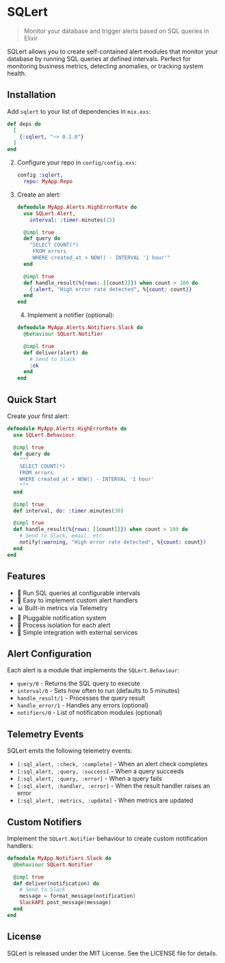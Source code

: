 # SQLert

> Monitor your database and trigger alerts based on SQL queries in Elixir

SQLert allows you to create self-contained alert modules that monitor your database by running SQL queries at defined intervals. Perfect for monitoring business metrics, detecting anomalies, or tracking system health.

## Installation

Add `sqlert` to your list of dependencies in `mix.exs`:

```elixir
def deps do
  [
    {:sqlert, "~> 0.1.0"}
  ]
end
```

2. Configure your repo in `config/config.exs`:

      ```elixir
      config :sqlert,
        repo: MyApp.Repo
      ```

  3. Create an alert:

      ```elixir
      defmodule MyApp.Alerts.HighErrorRate do
        use SQLert.Alert,
          interval: :timer.minutes(15)

        @impl true
        def query do
          "SELECT COUNT(*) 
           FROM errors 
           WHERE created_at > NOW() - INTERVAL '1 hour'"
        end

        @impl true
        def handle_result(%{rows: [[count]]}) when count > 100 do
          {:alert, "High error rate detected", %{count: count}}
        end
      end
      ```


       4. Implement a notifier (optional):

      ```elixir
      defmodule MyApp.Alerts.Notifiers.Slack do
        @behaviour SQLert.Notifier

        @impl true
        def deliver(alert) do
          # Send to Slack
          :ok
        end
      end
      ```


## Quick Start


Create your first alert:

```elixir
defmodule MyApp.Alerts.HighErrorRate do
  use SQLert.Behaviour

  @impl true
  def query do
    """
    SELECT COUNT(*) 
    FROM errors 
    WHERE created_at > NOW() - INTERVAL '1 hour'
    """
  end

  @impl true
  def interval, do: :timer.minutes(30)

  @impl true
  def handle_result(%{rows: [[count]]}) when count > 100 do
    # Send to Slack, email, etc.
    notify(:warning, "High error rate detected", %{count: count})
  end
end
```

## Features

- 🔄 Run SQL queries at configurable intervals
- 🎯 Easy to implement custom alert handlers
- 📊 Built-in metrics via Telemetry
- 🔌 Pluggable notification system
- 💪 Process isolation for each alert
- 🧩 Simple integration with external services

## Alert Configuration

Each alert is a module that implements the `SQLert.Behaviour`:

- `query/0` - Returns the SQL query to execute
- `interval/0` - Sets how often to run (defaults to 5 minutes)
- `handle_result/1` - Processes the query result
- `handle_error/1` - Handles any errors (optional)
- `notifiers/0` - List of notification modules (optional)

## Telemetry Events

SQLert emits the following telemetry events:

- `[:sql_alert, :check, :complete]` - When an alert check completes
- `[:sql_alert, :query, :success]` - When a query succeeds
- `[:sql_alert, :query, :error]` - When a query fails
- `[:sql_alert, :handler, :error]` - When the result handler raises an error
- `[:sql_alert, :metrics, :update]` - When metrics are updated

## Custom Notifiers

Implement the `SQLert.Notifier` behaviour to create custom notification handlers:

```elixir
defmodule MyApp.Notifiers.Slack do
  @behaviour SQLert.Notifier

  @impl true
  def deliver(notification) do
    # Send to Slack
    message = format_message(notification)
    SlackAPI.post_message(message)
  end
end
```

## License

SQLert is released under the MIT License. See the LICENSE file for details.
